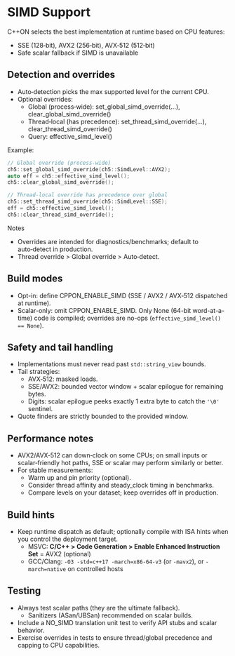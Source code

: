 # SIMD Support

C++ON selects the best implementation at runtime based on CPU features:
- SSE (128‑bit), AVX2 (256‑bit), AVX‑512 (512‑bit)
- Safe scalar fallback if SIMD is unavailable

## Detection and overrides

- Auto‑detection picks the max supported level for the current CPU.
- Optional overrides:
  - Global (process‑wide): set_global_simd_override(...), clear_global_simd_override()
  - Thread‑local (has precedence): set_thread_simd_override(...), clear_thread_simd_override()
  - Query: effective_simd_level()

Example:

```cpp
// Global override (process-wide)
ch5::set_global_simd_override(ch5::SimdLevel::AVX2);
auto eff = ch5::effective_simd_level();
ch5::clear_global_simd_override();

// Thread-local override has precedence over global
ch5::set_thread_simd_override(ch5::SimdLevel::SSE);
eff = ch5::effective_simd_level();
ch5::clear_thread_simd_override();
```

Notes
- Overrides are intended for diagnostics/benchmarks; default to auto‑detect in production.
- Thread override > Global override > Auto‑detect.

## Build modes

- Opt-in: define CPPON_ENABLE_SIMD (SSE / AVX2 / AVX‑512 dispatched at runtime).
- Scalar-only: omit CPPON_ENABLE_SIMD. Only None (64-bit word-at-a-time) code is compiled; overrides are no-ops (`effective_simd_level() == None`).

## Safety and tail handling

- Implementations must never read past `std::string_view` bounds.
- Tail strategies:
  - AVX‑512: masked loads.
  - SSE/AVX2: bounded vector window + scalar epilogue for remaining bytes.
  - Digits: scalar epilogue peeks exactly 1 extra byte to catch the `'\0'` sentinel.
- Quote finders are strictly bounded to the provided window.

## Performance notes

- AVX2/AVX‑512 can down‑clock on some CPUs; on small inputs or scalar‑friendly hot paths, SSE or scalar may perform similarly or better.
- For stable measurements:
  - Warm up and pin priority (optional).
  - Consider thread affinity and steady_clock timing in benchmarks.
  - Compare levels on your dataset; keep overrides off in production.

## Build hints

- Keep runtime dispatch as default; optionally compile with ISA hints when you control the deployment target.
  - MSVC: __C/C++ > Code Generation > Enable Enhanced Instruction Set__ = AVX2 (optional)
  - GCC/Clang: `-O3 -std=c++17 -march=x86-64-v3` (or `-mavx2`), or `-march=native` on controlled hosts

## Testing

- Always test scalar paths (they are the ultimate fallback).
  - Sanitizers (ASan/UBSan) recommended on scalar builds.
- Include a NO_SIMD translation unit test to verify API stubs and scalar behavior.
- Exercise overrides in tests to ensure thread/global precedence and capping to CPU capabilities.